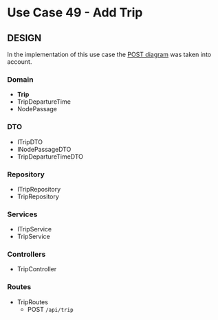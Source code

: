 # Use Case 49 - Add Trip #

## DESIGN ##

In the implementation of this use case the [POST diagram](../..//SPRINT_A/POST.png) was taken into account.

### Domain ###
* **Trip**
* TripDepartureTime
* NodePassage

### DTO ###
* ITripDTO
* INodePassageDTO
* TripDepartureTimeDTO

### Repository ###
* ITripRepository
* TripRepository

### Services ###
* ITripService
* TripService

### Controllers ###
* TripController

### Routes ###
* TripRoutes
    * POST ```/api/trip```
